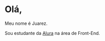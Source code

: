 # Olá,
Meu nome é Juarez.

Sou estudante da [Alura](https://www.googleadservices.com/pagead/aclk?sa=L&ai=DChcSEwjx2aWA4db-AhWjFq0GHd1bD0AYABAAGgJwdg&ohost=www.google.com&cid=CAESaeD2toysypVtxupXvYBuzVvegFriWy4TgA1o9SwBmhviemop1HrgmoqoxmbmX8OWX5xBcEvEHrycHv5ksi8qjWiySP9usJ_IUJUld2UmMDHicLOVyyOuIOLQkBSziObk106Y088_T6YNmQ&sig=AOD64_1RoxWifXX3iN1c1RVRfq9jzmae9Q&q&adurl&ved=2ahUKEwj9h5uA4db-AhXGrZUCHWhoDoUQ0Qx6BAgIEAE) na área de Front-End.
 


